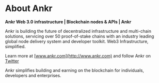 # About Ankr

**Ankr Web 3.0 infrastructure | Blockchain nodes & APIs | Ankr**

Ankr is building the future of decentralized infrastructure and multi-chain solutions, servicing over 50 proof-of-stake chains with an industry leading global node delivery system and developer toolkit. Web3 Infrastructure, simplified. &#x20;

Learn more at [www.ankr.com](http://www.ankr.com) and follow Ankr on [Twitter](https://twitter.com/ankr)

Ankr simplifies building and earning on the blockchain for individuals, developers and enterprises.
